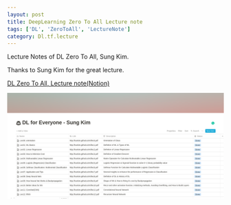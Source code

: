 ```yaml
---
layout: post
title: DeepLearning Zero To All Lecture note
tags: ['DL', 'ZeroToAll', 'LectureNote']
category: Dl.tf.lecture
---
```


Lecture Notes of DL Zero To All, Sung Kim.

Thanks to Sung Kim for the great lecture.

[DL Zero To All, Lecture note(Notion)](https://www.notion.so/rpblic/78e4b7b172ec48698a9d13a99d4243b8?v=a3bfa41cd3a741c4be0dd03958be97e2)

![스크린샷, 2018-09-03 01-43-58.png](/public/img/dlzerotoall/notion_screenshot.png)
